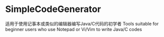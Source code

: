 # SimpleCodeGenerator
适用于使用记事本或类似的编辑器编写Java/C代码的初学者 Tools suitable for beginner users who use Notepad or Vi/Vim to write Java/C codes
